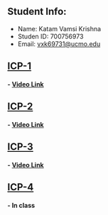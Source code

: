 ## Student Info:
- Name: Katam Vamsi Krishna
- Studen ID: 700756973
- Email: vxk69731@ucmo.edu

## [ICP-1](https://github.com/kvamsi7/mscs/blob/mscs_nn/CS5720-Neural%20Network%20and%20Deep%20Learning/Assignments/ICP-1/ICP-1.ipynb)
 #### - [Video Link](https://drive.google.com/file/d/1YKveeErvoszbvHzWBLAZCW6c8jdglNNP/view?usp=sharing)

## [ICP-2](https://github.com/kvamsi7/mscs/tree/mscs_nn/CS5720-Neural%20Network%20and%20Deep%20Learning/Assignments/ICP-2)
 #### - [Video Link](https://drive.google.com/file/d/1YKveeErvoszbvHzWBLAZCW6c8jdglNNP/view?usp=sharing)

## [ICP-3](https://github.com/kvamsi7/mscs/tree/mscs_nn/CS5720-Neural%20Network%20and%20Deep%20Learning/Assignments/ICP-3)
#### - [Video Link](https://drive.google.com/file/d/1YKveeErvoszbvHzWBLAZCW6c8jdglNNP/view?usp=sharing)

## [ICP-4](https://github.com/kvamsi7/mscs/tree/mscs_nn/CS5720-Neural%20Network%20and%20Deep%20Learning/Assignments/ICP-4)
#### - <b> In class </b>

